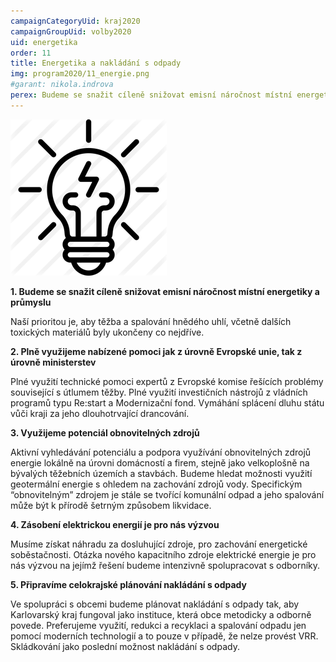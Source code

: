 ```yaml
---
campaignCategoryUid: kraj2020
campaignGroupUid: volby2020
uid: energetika
order: 11
title: Energetika a nakládání s odpady
img: program2020/11_energie.png
#garant: nikola.indrova
perex: Budeme se snažit cíleně snižovat emisní náročnost místní energetiky a průmyslu
---
```


![](/assets/img/program2020/11_energie.png)

**1.  Budeme se snažit cíleně snižovat emisní náročnost místní energetiky a průmyslu**
    
Naší prioritou je, aby těžba a spalování hnědého uhlí, včetně dalších toxických materiálů byly ukončeny co nejdříve.
    
**2.  Plně využijeme nabízené pomoci jak z úrovně Evropské unie, tak z úrovně ministerstev**
    
Plné využití technické pomoci expertů z Evropské komise řešících problémy související s útlumem těžby. Plné využití investičních nástrojů z vládních programů typu Re:start a Modernizační fond. Vymáhání splácení dluhu státu vůči kraji za jeho dlouhotrvající drancování.
    
**3.  Využijeme potenciál obnovitelných zdrojů**
    
Aktivní vyhledávání potenciálu a podpora využívání obnovitelných zdrojů energie lokálně na úrovni domácností a firem, stejně jako velkoplošně na bývalých těžebních územích a stavbách. Budeme hledat možnosti využití geotermální energie s ohledem na zachování zdrojů vody. Specifickým “obnovitelným” zdrojem je stále se tvořící komunální odpad a jeho spalování může být k přírodě šetrným způsobem likvidace.
    

**4.  Zásobení elektrickou energií je pro nás výzvou**
    
Musíme získat náhradu za dosluhující zdroje, pro zachování energetické soběstačnosti. Otázka nového kapacitního zdroje elektrické energie je pro nás výzvou na jejímž řešení budeme intenzivně spolupracovat s odborníky.
    

**5.  Připravíme celokrajské plánování nakládání s odpady**
    
Ve spolupráci s obcemi budeme plánovat nakládání s odpady tak, aby Karlovarský kraj fungoval jako instituce, která obce metodicky a odborně povede. Preferujeme využití, redukci a recyklaci a spalování odpadu jen pomocí moderních technologií a to pouze v případě, že nelze provést VRR. Skládkování jako poslední možnost nakládání s odpady.

